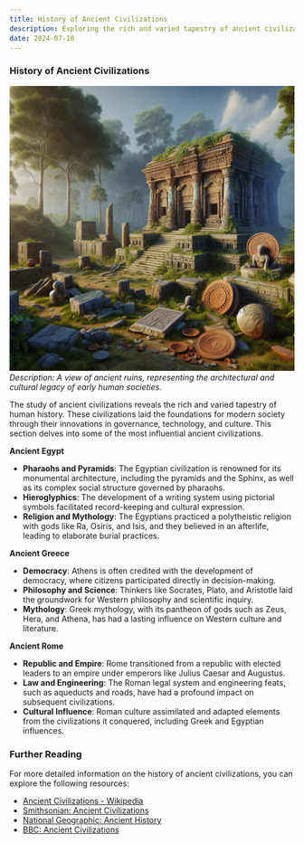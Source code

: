 ```yaml
---
title: History of Ancient Civilizations
description: Exploring the rich and varied tapestry of ancient civilizations, their innovations, and cultural legacies.
date: 2024-07-10
---
```


### History of Ancient Civilizations

![Ancient Civilization](/assets/images/ancient_civilization.webp)
*Description: A view of ancient ruins, representing the architectural and cultural legacy of early human societies.*

The study of ancient civilizations reveals the rich and varied tapestry of human history. These civilizations laid the foundations for modern society through their innovations in governance, technology, and culture. This section delves into some of the most influential ancient civilizations.

**Ancient Egypt**
- **Pharaohs and Pyramids**: The Egyptian civilization is renowned for its monumental architecture, including the pyramids and the Sphinx, as well as its complex social structure governed by pharaohs.
- **Hieroglyphics**: The development of a writing system using pictorial symbols facilitated record-keeping and cultural expression.
- **Religion and Mythology**: The Egyptians practiced a polytheistic religion with gods like Ra, Osiris, and Isis, and they believed in an afterlife, leading to elaborate burial practices.

**Ancient Greece**
- **Democracy**: Athens is often credited with the development of democracy, where citizens participated directly in decision-making.
- **Philosophy and Science**: Thinkers like Socrates, Plato, and Aristotle laid the groundwork for Western philosophy and scientific inquiry.
- **Mythology**: Greek mythology, with its pantheon of gods such as Zeus, Hera, and Athena, has had a lasting influence on Western culture and literature.

**Ancient Rome**
- **Republic and Empire**: Rome transitioned from a republic with elected leaders to an empire under emperors like Julius Caesar and Augustus.
- **Law and Engineering**: The Roman legal system and engineering feats, such as aqueducts and roads, have had a profound impact on subsequent civilizations.
- **Cultural Influence**: Roman culture assimilated and adapted elements from the civilizations it conquered, including Greek and Egyptian influences.

### Further Reading

For more detailed information on the history of ancient civilizations, you can explore the following resources:
- [Ancient Civilizations - Wikipedia](https://en.wikipedia.org/wiki/Ancient_civilizations)
- [Smithsonian: Ancient Civilizations](https://www.smithsonianmag.com/history/ancient-civilizations/)
- [National Geographic: Ancient History](https://www.nationalgeographic.com/history/archaeology/ancient-civilizations)
- [BBC: Ancient Civilizations](https://www.bbc.co.uk/history/ancient)
